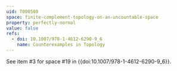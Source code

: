 ```yaml
---
uid: T000580
space: finite-complement-topology-on-an-uncountable-space
property: perfectly-normal
value: false
refs:
  - doi: 10.1007/978-1-4612-6290-9_6
    name: Counterexamples in Topology
---
```

See item #3 for space #19 in {{doi:10.1007/978-1-4612-6290-9_6}}.
